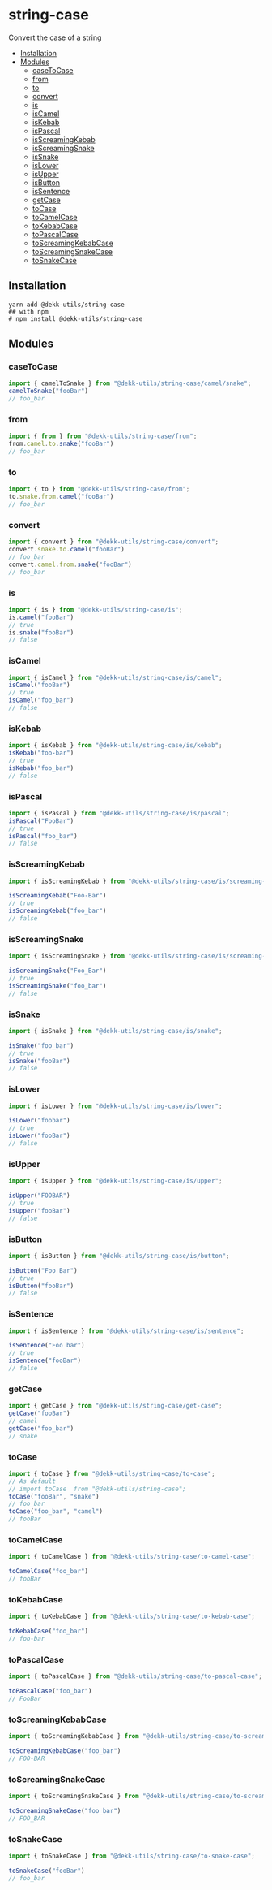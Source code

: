 # string-case

Convert the case of a string

<!-- toc -->

- [Installation](#installation)
- [Modules](#modules)
  * [caseToCase](#casetocase)
  * [from](#from)
  * [to](#to)
  * [convert](#convert)
  * [is](#is)
  * [isCamel](#iscamel)
  * [isKebab](#iskebab)
  * [isPascal](#ispascal)
  * [isScreamingKebab](#isscreamingkebab)
  * [isScreamingSnake](#isscreamingsnake)
  * [isSnake](#issnake)
  * [isLower](#islower)
  * [isUpper](#isupper)
  * [isButton](#isbutton)
  * [isSentence](#issentence)
  * [getCase](#getcase)
  * [toCase](#tocase)
  * [toCamelCase](#tocamelcase)
  * [toKebabCase](#tokebabcase)
  * [toPascalCase](#topascalcase)
  * [toScreamingKebabCase](#toscreamingkebabcase)
  * [toScreamingSnakeCase](#toscreamingsnakecase)
  * [toSnakeCase](#tosnakecase)

<!-- tocstop -->

## Installation

```shell
yarn add @dekk-utils/string-case
## with npm
# npm install @dekk-utils/string-case
```

## Modules

### caseToCase

```ts
import { camelToSnake } from "@dekk-utils/string-case/camel/snake";
camelToSnake("fooBar")
// foo_bar
```

### from

```ts
import { from } from "@dekk-utils/string-case/from";
from.camel.to.snake("fooBar")
// foo_bar
```

### to

```ts
import { to } from "@dekk-utils/string-case/from";
to.snake.from.camel("fooBar")
// foo_bar
```

### convert

```ts
import { convert } from "@dekk-utils/string-case/convert";
convert.snake.to.camel("fooBar")
// foo_bar
convert.camel.from.snake("fooBar")
// foo_bar
```

### is

```ts
import { is } from "@dekk-utils/string-case/is";
is.camel("fooBar")
// true
is.snake("fooBar")
// false
```

### isCamel

```ts
import { isCamel } from "@dekk-utils/string-case/is/camel";
isCamel("fooBar")
// true
isCamel("foo_bar")
// false
```

### isKebab

```ts
import { isKebab } from "@dekk-utils/string-case/is/kebab";
isKebab("foo-bar")
// true
isKebab("foo_bar")
// false
```

### isPascal

```ts
import { isPascal } from "@dekk-utils/string-case/is/pascal";
isPascal("FooBar")
// true
isPascal("foo_bar")
// false
```

### isScreamingKebab

```ts
import { isScreamingKebab } from "@dekk-utils/string-case/is/screaming-kebab";

isScreamingKebab("Foo-Bar")
// true
isScreamingKebab("foo_bar")
// false
```

### isScreamingSnake

```ts
import { isScreamingSnake } from "@dekk-utils/string-case/is/screaming-snake";

isScreamingSnake("Foo_Bar")
// true
isScreamingSnake("foo_bar")
// false
```

### isSnake

```ts
import { isSnake } from "@dekk-utils/string-case/is/snake";

isSnake("foo_bar")
// true
isSnake("fooBar")
// false
```

### isLower

```ts
import { isLower } from "@dekk-utils/string-case/is/lower";

isLower("foobar")
// true
isLower("fooBar")
// false
```

### isUpper

```ts
import { isUpper } from "@dekk-utils/string-case/is/upper";

isUpper("FOOBAR")
// true
isUpper("fooBar")
// false
```

### isButton

```ts
import { isButton } from "@dekk-utils/string-case/is/button";

isButton("Foo Bar")
// true
isButton("fooBar")
// false
```


### isSentence

```ts
import { isSentence } from "@dekk-utils/string-case/is/sentence";

isSentence("Foo bar")
// true
isSentence("fooBar")
// false
```

### getCase

```ts
import { getCase } from "@dekk-utils/string-case/get-case";
getCase("fooBar")
// camel
getCase("foo_bar")
// snake
```

### toCase

```ts
import { toCase } from "@dekk-utils/string-case/to-case";
// As default
// import toCase  from "@dekk-utils/string-case";
toCase("fooBar", "snake")
// foo_bar
toCase("foo_bar", "camel")
// fooBar
```

### toCamelCase

```ts
import { toCamelCase } from "@dekk-utils/string-case/to-camel-case";

toCamelCase("foo_bar")
// fooBar
```

### toKebabCase

```ts
import { toKebabCase } from "@dekk-utils/string-case/to-kebab-case";

toKebabCase("foo_bar")
// foo-bar
```

### toPascalCase

```ts
import { toPascalCase } from "@dekk-utils/string-case/to-pascal-case";

toPascalCase("foo_bar")
// FooBar
```

### toScreamingKebabCase

```ts
import { toScreamingKebabCase } from "@dekk-utils/string-case/to-screaming-kebab-case";

toScreamingKebabCase("foo_bar")
// FOO-BAR
```

### toScreamingSnakeCase

```ts
import { toScreamingSnakeCase } from "@dekk-utils/string-case/to-screaming-snake-case";

toScreamingSnakeCase("foo_bar")
// FOO_BAR
```

### toSnakeCase

```ts
import { toSnakeCase } from "@dekk-utils/string-case/to-snake-case";

toSnakeCase("fooBar")
// foo_bar
```
